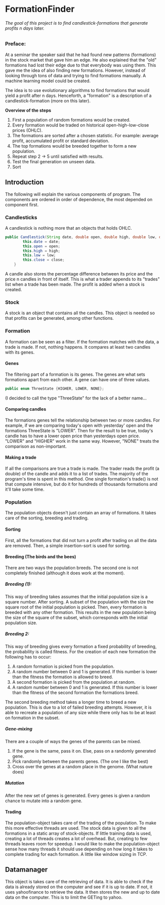 # FormationFinder

###### The goal of this project is to find candlestick-formations that generate profits n days later.

### Preface:
At a seminar the speaker said that he had found new patterns (formations) in the stock market that gave him an edge. He also explained that the "old" formations had lost their edge due to that everybody was using them. This gave me the idea of also finding new formations. However, instead of looking through tons of data and trying to find formations manually. A machine learning model could be created.

The idea is to use evolutionary algorithms to find formations that would yield a profit after n days. Henceforth, a "formation" is a description of a candlestick-formation (more on this later).

**Overview of the steps**
1) First a population of random formations would be created.
2) Every formation would be traded on historical open-high-low-close prices (OHLC).
3) The formations are sorted after a chosen statistic. For example: average profit, accumulated profit or standard deviation.
4) The top formations would be breeded together to form a new population.
5) Repeat step 2 -> 5 until satisfied with results.
6) Test the final generation on unseen data.
7) Sort

## Introduction
The following will explain the various components of program. The components are ordered in order of dependence, the most depended on component first.
### Candlesticks
A candlestick is nothing more that an objects that holds OHLC.
```Java
public Candlestick(String date, double open, double high, double low, double close) {
		this.date = date;
		this.open = open;
		this.high = high;
		this.low = low;
		this.close = close;
	}
```
A candle also stores the percentage difference between its price and the price n candles in front of itself. This is what a trader appends to its "trades" list when a trade has been made. The profit is added when a stock is created.

### Stock
A stock is an object that contains all the candles. This object is needed so that profits can be generated, among other functions.

### Formation
A formation can be seen as a filter. If the formation matches with the data, a trade is made. If not, nothing happens. It compares at least two candles with its genes.
#### Genes
The filtering part of a formation is its genes. The genes are what sets formations apart from each other. A gene can have one of three values. 
```Java
public enum ThreeState {HIGHER, LOWER, NONE};
```
(I decided to call the type "ThreeState" for the lack of a better name...

#### Comparing candles
The formations genes tell the relationship between two or more candles. For example, if we are comparing today's open with yesterday' open and the formations ThreeState is "LOWER". Then for the result to be true, today's candle has to have a lower open price than yesterdays open price. "LOWER" and "HIGHER" work in the same way. However, "NONE" treats the comparison as non-important.

#### Making a trade
If all the comparisons are true a trade is made. The trader reads the profit (a double) of the candle and adds it to a list of trades.
The majority of the program's time is spent in this method. One single formation's trade() is not that compute intensive, but do it for hundreds of thousands formations and it'll take some time.

### Population
The population objects doesn't just contain an array of formations. It takes care of the sorting, breeding and trading.
#### Sorting
First, all the formations that did not turn a profit after trading on all the data are removed. Then, a simple insertion-sort is used for sorting. 
#### Breeding (The birds and the bees)
There are two ways the population breeds. The second one is not completely finished (although it does work at the moment).
##### Breeding (1):
This way of breeding takes assumes that the initial population size is a square number. After sorting. A subset of the population with the size the square root of the initial population is picked. Then, every formation is breeded with any other formation. This results in the new population being the size of the square of the subset, which corresponds with the initial population size.

##### Breeding 2:
This way of breeding gives every formation a fixed probability of breeding, the probability is called fitness. For the creation of each new formation the following has to occur:
1) A random formation is picked from the population. 
2) A random number between 0 and 1 is generated. If this number is lower than the fitness the formation is allowed to breed.
3) A second formation is picked from the population at random.
4) A random number between 0 and 1 is generated. If this number is lower than the fitness of the second formation the formations breed.

The second breeding method takes a longer time to breed a new population. This is due to a lot of failed breeding attempts. However, it is able to recreate a population of any size while there only has to be at least on formation in the subset.

##### Gene-mixing
There are a couple of ways the genes of the parents can be mixed. 
1) If the gene is the same, pass it on. Else, pass on a randomly generated gene.
2) Pick randomly between the parents genes. (The one I like the best)
3) Cross over the genes at a random place in the genome. (What nature does)
##### Mutation
After the new set of genes is generated. Every genes is given a random chance to mutate into a random gene.

#### Trading
The population-object takes care of the trading of the population. To make this more effective threads are used. The stock data is given to all the formations in a static array of stock-objects. If little training data is used, creating a lot of threads creates a lot of overhead. But, creating to few threads leaves room for speedup. I would like to make the population-object sense how many threads it should use depending on how long it takes to complete trading for each formation. A little like window sizing in TCP.

## Datamanager
This object is takes care of the retrieving of data. It is able to check if the data is already stored on the computer and see if it is up to date. If not, it uses yahoofinance to retrieve the data. It then stores the new and up to date data on the computer. This is to limit the GETing to yahoo.
